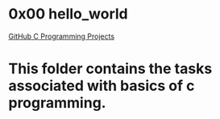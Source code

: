 # 0x00 hello_world

[GitHub C Programming Projects](https://github.com/Jilroge7/holbertonschool-low_level_programming.git)

# This folder contains the tasks associated with basics of c programming.
